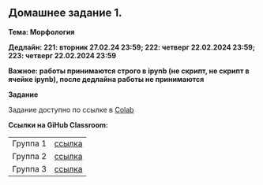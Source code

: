 ## Домашнее задание 1.

**Тема: Морфология**

**Дедлайн: 221: вторник 27.02.24 23:59; 222: четверг 22.02.2024 23:59; 223: четверг 22.02.2024 23:59**

**Важное: работы принимаются строго в ipynb (не скрипт, не скрипт в ячейке ipynb), после дедлайна работы не принимаются**

**Задание**

Задание доступно по ссылке в [Colab](https://colab.research.google.com/drive/1pa7b-UzMcRUzzi7n6drDFZ1Z0JqaJVRu?usp=sharing)

**Ссылки на GiHub Classroom:**

<table>
    <tr><td>Группа 1</td><td><a href="https://classroom.github.com/a/YndU7XdN">ссылка</a></td></tr>
    <tr><td>Группа 2</td><td><a href="https://classroom.github.com/a/hLRhaaEr">ссылка</a></td></td></tr>
    <tr><td>Группа 3</td><td><a href="https://classroom.github.com/a/peHTACa4">ссылка</a></td></td></tr>       
</table>
